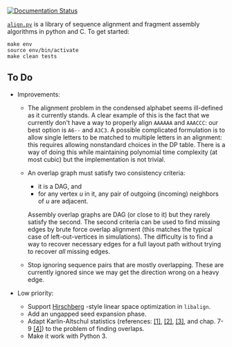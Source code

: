 [![Documentation Status](https://readthedocs.org/projects/alignpy/badge/?version=latest)](http://alignpy.readthedocs.org/en/latest/?badge=latest)

[`align.py`](https://alignpy.readthedocs.org/) is a library of sequence alignment and
fragment assembly algorithms in python and C. To get started:

```shell
make env
source env/bin/activate
make clean tests
```

## To Do

* Improvements:
    * The alignment problem in the condensed alphabet seems ill-defined as it
      currently stands. A clear example of this is the fact that we currently
      don't have a way to properly align `AAAAAA` and `AAACCC`: our best option
      is `A6--` and `A3C3`. A possible complicated formulation is to allow
      single letters to be matched to multiple letters in an alignment:
      this requires allowing nonstandard choices in the DP table. There is a
      way of doing this while maintaining polynomial time complexity (at most
      cubic) but the implementation is not trivial.
    * An overlap graph must satisfy two consistency criteria:
      * it is a DAG, and
      * for any vertex *u* in it, any pair of outgoing (incoming) neighbors of
        *u* are adjacent.

      Assembly overlap graphs are DAG (or close to it) but
      they rarely satisfy the second. The second criteria can be used to find
      missing edges by brute force overlap alignment (this matches the typical
      case of left-out-vertices in simulations). The difficulty is to find a way
      to recover necessary edges for a full layout path without trying to
      recover *all* missing edges.
    * Stop ignoring sequence pairs that are
      mostly overlapping. These are currently ignored since we may get the
      direction wrong on a heavy edge.

* Low priority:
    * Support [Hirschberg](https://en.wikipedia.org/wiki/Hirschberg\'s_algorithm) -style
      linear space optimization in `libalign`.
    * Add an ungapped seed expansion phase.
    * Adapt Karlin-Altschul statistics (references:
      [[1]](http://www.pnas.org/content/87/6/2264.full.pdf),
      [[2]](https://publications.mpi-cbg.de/Altschul_1990_5424.pdf),
      [[3]](http://www.jstor.org/stable/1427732?seq=1#page_scan_tab_contents), and
      chap. 7-9 [[4]](https://books.google.ca/books?id=uZvlBwAAQBAJ)) to the
      problem of finding overlaps.
    * Make it work with Python 3.
